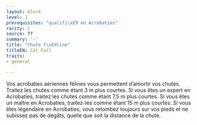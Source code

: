```yaml
---
layout: block
level: 1
prerequisites: "qualifi\xE9 en Acrobaties"
rarity: C
source: ??
summary: '-'
title: "Chute f\xE9line"
titleEN: Cat Fall
traits:
- general

---
```


<p>Vos acrobaties aériennes félines vous permettent d’amortir vos chutes. Traitez les chutes comme étant 3 m plus courtes. Si vous êtes un expert en Acrobaties, traitez les chutes comme étant 7,5 m plus courtes. Si vous êtes un maître en Acrobaties, traitez-les comme étant 15 m plus courtes. Si vous êtes légendaire en Acrobaties, vous retombez toujours sur vos pieds et ne subissez pas de dégâts, quelle que soit la distance de la chute.</p>